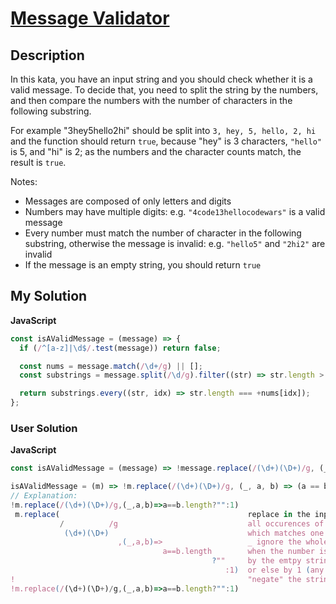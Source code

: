 # [Message Validator](https://www.codewars.com/kata/5fc7d2d2682ff3000e1a3fbc)

## Description

In this kata, you have an input string and you should check whether it is a valid message. To decide that, you need to split the string by the numbers, and then compare the numbers with the number of characters in the following substring.

For example "3hey5hello2hi" should be split into `3, hey, 5, hello, 2, hi` and the function should return `true`, because "hey" is 3 characters, `"hello"` is 5, and "hi" is 2; as the numbers and the character counts match, the result is `true`.

Notes:

- Messages are composed of only letters and digits
- Numbers may have multiple digits: e.g. `"4code13hellocodewars"` is a valid message
- Every number must match the number of character in the following substring, otherwise the message is invalid: e.g. `"hello5"` and `"2hi2"` are invalid
- If the message is an empty string, you should return `true`

## My Solution

**JavaScript**

```js
const isAValidMessage = (message) => {
  if (/^[a-z]|\d$/.test(message)) return false;

  const nums = message.match(/\d+/g) || [];
  const substrings = message.split(/\d/g).filter((str) => str.length > 0);

  return substrings.every((str, idx) => str.length === +nums[idx]);
};
```

### User Solution

**JavaScript**

```js
const isAValidMessage = (message) => !message.replace(/(\d+)(\D+)/g, (_, $1, $2) => $1 - $2.length || ``);
```

```js
isAValidMessage = (m) => !m.replace(/(\d+)(\D+)/g, (_, a, b) => (a == b.length ? '' : 1));
// Explanation:
!m.replace(/(\d+)(\D+)/g,(_,a,b)=>a==b.length?"":1)
 m.replace(                                          replace in the input String
           /          /g                             all occurences of the regex
            (\d+)(\D+)                               which matches one or more digits followed by one or more non-digits
                        ,(_,a,b)=>                   _ ignore the whole match, a the digits, b the letters
                                  a==b.length        when the number is equal to the length of the matched letters
                                             ?""     by the emtpy string
                                                :1)  or else by 1 (any non empty, non-zero string is possible here)
!                                                    "negate" the string. If all matches it is empty and therefore !"" is true, false if the string is not empty
!m.replace(/(\d+)(\D+)/g,(_,a,b)=>a==b.length?"":1)
```
